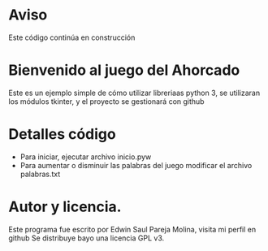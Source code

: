 # Aviso
Este código continúa en construcción

# Bienvenido al juego del Ahorcado
Este es un ejemplo simple de cómo utilizar libreriaas python 3, se utilizaran los módulos tkinter, y el proyecto se gestionará con github

# Detalles código
* Para iniciar, ejecutar archivo inicio.pyw
* Para aumentar o disminuir las palabras del juego modificar el archivo palabras.txt

# Autor y licencia.
Este programa fue escrito por Edwin Saul Pareja Molina, visita mi perfil en github
Se distribuye bayo una licencia GPL v3.
